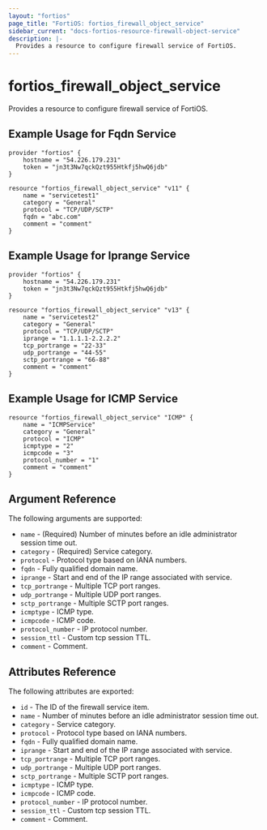 ```yaml
---
layout: "fortios"
page_title: "FortiOS: fortios_firewall_object_service"
sidebar_current: "docs-fortios-resource-firewall-object-service"
description: |-
  Provides a resource to configure firewall service of FortiOS.
---
```


# fortios_firewall_object_service
Provides a resource to configure firewall service of FortiOS.

## Example Usage for Fqdn Service
```hcl
provider "fortios" {
	hostname = "54.226.179.231"
	token = "jn3t3Nw7qckQzt955Htkfj5hwQ6jdb"	
}

resource "fortios_firewall_object_service" "v11" {
	name = "servicetest1"
	category = "General"
	protocol = "TCP/UDP/SCTP"
	fqdn = "abc.com"
	comment = "comment"
}
```

## Example Usage for Iprange Service
```hcl
provider "fortios" {
	hostname = "54.226.179.231"
	token = "jn3t3Nw7qckQzt955Htkfj5hwQ6jdb"	
}

resource "fortios_firewall_object_service" "v13" {
	name = "servicetest2"
	category = "General"
	protocol = "TCP/UDP/SCTP"
	iprange = "1.1.1.1-2.2.2.2"
	tcp_portrange = "22-33"
	udp_portrange = "44-55"
	sctp_portrange = "66-88"
	comment = "comment"
}
```

## Example Usage for ICMP Service
```hcl
resource "fortios_firewall_object_service" "ICMP" {
	name = "ICMPService"
	category = "General"
	protocol = "ICMP"
	icmptype = "2"
	icmpcode = "3"
	protocol_number = "1"
	comment = "comment"
}
```

## Argument Reference
The following arguments are supported:

* `name` - (Required) Number of minutes before an idle administrator session time out.
* `category` - (Required) Service category.
* `protocol` - Protocol type based on IANA numbers.
* `fqdn` - Fully qualified domain name.
* `iprange` - Start and end of the IP range associated with service.
* `tcp_portrange` - Multiple TCP port ranges.
* `udp_portrange` - Multiple UDP port ranges.
* `sctp_portrange` - Multiple SCTP port ranges.
* `icmptype` - ICMP type.
* `icmpcode` - ICMP code.
* `protocol_number` - IP protocol number.
* `session_ttl` - Custom tcp session TTL.
* `comment` - Comment.

## Attributes Reference
The following attributes are exported:

* `id` - The ID of the firewall service item.
* `name` - Number of minutes before an idle administrator session time out.
* `category` - Service category.
* `protocol` - Protocol type based on IANA numbers.
* `fqdn` - Fully qualified domain name.
* `iprange` - Start and end of the IP range associated with service.
* `tcp_portrange` - Multiple TCP port ranges.
* `udp_portrange` - Multiple UDP port ranges.
* `sctp_portrange` - Multiple SCTP port ranges.
* `icmptype` - ICMP type.
* `icmpcode` - ICMP code.
* `protocol_number` - IP protocol number.
* `session_ttl` - Custom tcp session TTL.
* `comment` - Comment.

